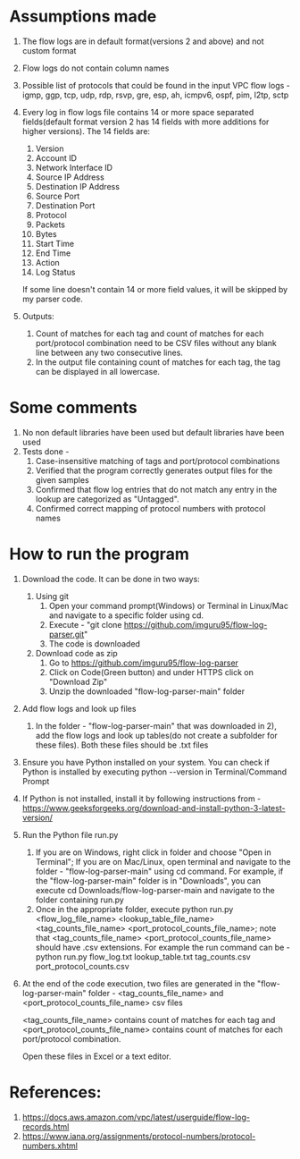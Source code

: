 # Assumptions made
1. The flow logs are in default format(versions 2 and above) and not custom format
2. Flow logs do not contain column names
3. Possible list of protocols that could be found in the input VPC flow logs - igmp, ggp, tcp, udp, rdp, rsvp, gre, esp,
   ah, icmpv6, ospf, pim, l2tp, sctp
4. Every log in flow logs file contains 14 or more space separated fields(default format version 2 has 14 fields with
   more additions for higher versions).
   The 14 fields are:
   1. Version
   2. Account ID
   3. Network Interface ID
   4. Source IP Address
   5. Destination IP Address
   6. Source Port
   7. Destination Port
   8. Protocol
   9. Packets
   10. Bytes
   11. Start Time
   12. End Time
   13. Action
   14. Log Status
   
   If some line doesn't contain 14 or more field values, it will be skipped by my parser code.
5. Outputs:
   1. Count of matches for each tag and count of matches for each port/protocol combination need to be CSV files
      without any blank line between any two consecutive lines.
   2. In the output file containing count of matches for each tag, the tag can be displayed in all lowercase.


# Some comments
1) No non default libraries have been used but default libraries have been used
2) Tests done - 
   1) Case-insensitive matching of tags and port/protocol combinations
   2) Verified that the program correctly generates output files for the given samples 
   3) Confirmed that flow log entries that do not match any entry in the lookup are categorized as "Untagged".
   4) Confirmed correct mapping of protocol numbers with protocol names


# How to run the program
1) Download the code. It can be done in two ways:
   1) Using git
      1) Open your command prompt(Windows) or Terminal in Linux/Mac and navigate to a specific folder using cd.
      2) Execute - "git clone https://github.com/imguru95/flow-log-parser.git"
      3) The code is downloaded
   2) Download code as zip
      1) Go to https://github.com/imguru95/flow-log-parser
      2) Click on Code(Green button) and under HTTPS click on "Download Zip"
      3) Unzip the downloaded "flow-log-parser-main" folder
2) Add flow logs and look up files
   1) In the folder - "flow-log-parser-main" that was downloaded in 2), add the flow logs and look up tables(do not create a subfolder for these files). Both these files should be .txt files
3) Ensure you have Python installed on your system. You can check if Python is installed by executing python --version in Terminal/Command Prompt
4) If Python is not installed, install it by following instructions from - https://www.geeksforgeeks.org/download-and-install-python-3-latest-version/
5) Run the Python file run.py
   1) If you are on Windows, right click in folder and choose "Open in Terminal";
      If you are on Mac/Linux, open terminal and navigate to the folder - "flow-log-parser-main" using cd command. For
      example, if the "flow-log-parser-main" folder is in "Downloads", you can execute cd Downloads/flow-log-parser-main
      and navigate to the folder containing run.py
   2) Once in the appropriate folder, execute python run.py <flow_log_file_name> <lookup_table_file_name> <tag_counts_file_name> <port_protocol_counts_file_name>;
      note that <tag_counts_file_name> <port_protocol_counts_file_name> should have .csv extensions.
      For example the run command can be - python run.py flow_log.txt lookup_table.txt tag_counts.csv port_protocol_counts.csv
6) At the end of the code execution, two files are generated in the "flow-log-parser-main" folder - <tag_counts_file_name> and <port_protocol_counts_file_name> csv files

   <tag_counts_file_name> contains count of matches for each tag and <port_protocol_counts_file_name> contains count of matches for each port/protocol combination.

   Open these files in Excel or a text editor.


# References:
1) https://docs.aws.amazon.com/vpc/latest/userguide/flow-log-records.html
2) https://www.iana.org/assignments/protocol-numbers/protocol-numbers.xhtml
